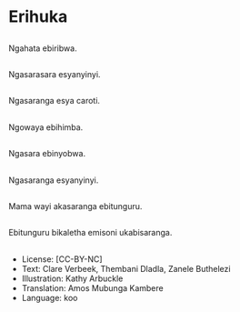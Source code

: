 # Erihuka

##
Ngahata ebiribwa.

##
Ngasarasara esyanyinyi.

##
Ngasaranga esya caroti.

##
Ngowaya ebihimba.

##
Ngasara ebinyobwa.

##
Ngasaranga esyanyinyi.

##
Mama wayi akasaranga ebitunguru.

##
Ebitunguru bikaletha emisoni ukabisaranga.

##
* License: [CC-BY-NC]
* Text: Clare Verbeek, Thembani Dladla, Zanele Buthelezi
* Illustration: Kathy Arbuckle
* Translation: Amos Mubunga Kambere
* Language: koo
